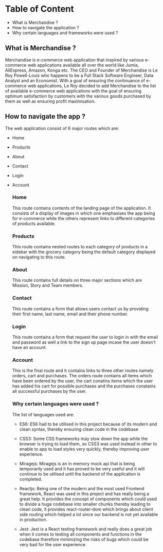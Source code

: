 # Table of Content
- What is Merchandise ?
- How to navigate the application ?
- Why certain languages and frameworks were used ?

## What is Merchandise ?
Merchandise is e-commerce web application that inspired by various e-commerce web applications available all over the world like Jumia, AliExpress, Amazon, Konga etc. The CEO and Founder of Merchandise is Le Roy Powell-Louis who happens to be a Full Stack Software Engineer, Data Analyst and an Economist. With a goal of ensuring the continuance of e-commerce web applications, Le Roy decided to add Merchandise to the list of available e-commerce web applications with the goal of ensuring optimum satisfaction by customers with the various goods purchased by them as well as ensuring profit maximisation.

## How to navigate the app ?

The web application consist of 6 major routes which are:
- Home
- Products
- About
- Contact
- Login
- Account
  
  ### Home 
  This route contains contents of the landing page of the application. It consists of a display of images in which one emphasises the app being for e-commerce while the others represent links to different categories of products available.

  ### Products
  This route contains nested routes to each category of products in a sidebar with the grocery category being the default category displayed on navigating to this route.

  ### About
  This route contains full details on three major sections which are Mission, Story and Team members.

  ### Contact
  This route contains a form that allows users contact us by providing their first name, last name, email and their phone number.

  ### Login
  This route contains a form that request the user to login in with the email and password as well a link to the sign up page incase the user doesn't have an account.

  ### Account
  This is the final route and it contains links to three other routes namely orders, cart and purchases. The orders route contains all items which have been ordered by the user, the cart conatins items which the user has added his cart for possible purchases and the purchases conatains all successful purchases by the user.

  ### Why certain languages were used ? 
  The list of languages used are:
  - ES6: ES6 had to be utilised in this project because of its modern and clean syntax, thereby ensuring clean code in the codebase

  - CSS3: Some CSS frameworks may slow down the app while the browser is trying to load them, so CSS3 was used instead in other to enable to app to load styles very quickly, thereby improving user experience.

  - Miragejs: Miragejs is an in memory mock api that is being temporarily used and it has proved to be very useful and it will continue to be utilised until the backend of the application is completed.

  - Reactjs: Being one of the modern and the most used Frontend framework, React was used in this project and has really being a great help. It provides the concept of components which could used to divide a huge codebase into smaller chunks thereby leading to clean code, it provides react-router-dom which brings about client side routing which helped a lot since our backend is not yet available in production.

  - Jest: Jest is a React testing framework and really does a great job when it comes to testing all components and functions in the codebase therefore minimizing the risks of bugs which could be very bad for the user experience.

